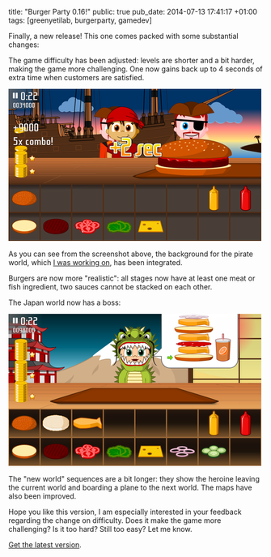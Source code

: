 title: "Burger Party 0.16!"
public: true
pub_date: 2014-07-13 17:41:17 +01:00
tags: [greenyetilab, burgerparty, gamedev]


Finally, a new release! This one comes packed with some substantial changes:

The game difficulty has been adjusted: levels are shorter and a bit harder, making the game more challenging. One now gains back up to 4 seconds of extra time when customers are satisfied.

[![Time Bonus](/projects/burgerparty/0.16/thumb-pirate-time-bonus.png)](/projects/burgerparty/0.16/pirate-time-bonus.png)

As you can see from the screenshot above, the background for the pirate world, which [I was working on](/2014/wip-pirate-world-background), has been integrated.

Burgers are now more "realistic": all stages now have at least one meat or fish ingredient, two sauces cannot be stacked on each other.

The Japan world now has a boss:

[![Japan Boss](/projects/burgerparty/0.16/thumb-japan-boss.png)](/projects/burgerparty/0.16/japan-boss.png)

The "new world" sequences are a bit longer: they show the heroine leaving the current world and boarding a plane to the next world. The maps have also been improved.

Hope you like this version, I am especially interested in your feedback regarding the change on difficulty. Does it make the game more challenging? Is it too hard? Still too easy? Let me know.

[Get the latest version](/projects/burgerparty/#get-it).

